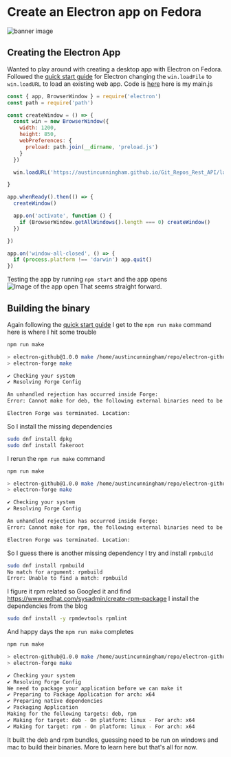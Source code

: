 
# Create an Electron app on Fedora

![banner image](https://dev-to-uploads.s3.amazonaws.com/uploads/articles/et2nn3q91f79mxs3aphg.png)


## Creating the Electron App
Wanted to play around with creating a desktop app with Electron on Fedora. Followed the [quick start guide](https://www.electronjs.org/docs/latest/tutorial/quick-start) for Electron changing the `win.loadFile` to `win.loadURL` to load an existing web app. Code is [here](https://github.com/austincunningham/electron-github) here is my main.js
```js
const { app, BrowserWindow } = require('electron')
const path = require('path')

const createWindow = () => {
  const win = new BrowserWindow({
    width: 1200,
    height: 850,
    webPreferences: {
      preload: path.join(__dirname, 'preload.js')
    }
  })

  win.loadURL('https://austincunningham.github.io/Git_Repos_Rest_API/lab-4.1-Github-API/index.html')

}

app.whenReady().then(() => {
  createWindow()

  app.on('activate', function () {
    if (BrowserWindow.getAllWindows().length === 0) createWindow()
  })

})

app.on('window-all-closed', () => {
  if (process.platform !== 'darwin') app.quit()
})
```
Testing the app by running `npm start` and the app opens
![Image of the app open](https://dev-to-uploads.s3.amazonaws.com/uploads/articles/l6bq735g2m2f64knrwb2.png)
That seems straight forward.

## Building the binary
Again following the [quick start guide](https://www.electronjs.org/docs/latest/tutorial/quick-start#package-and-distribute-your-application) I get to the `npm run make` command here is where I hit some trouble
```bash
npm run make

> electron-github@1.0.0 make /home/austincunningham/repo/electron-github
> electron-forge make

✔ Checking your system
✔ Resolving Forge Config

An unhandled rejection has occurred inside Forge:
Error: Cannot make for deb, the following external binaries need to be installed: dpkg, fakeroot

Electron Forge was terminated. Location:
```
So I install the missing dependencies
```bash
sudo dnf install dpkg
sudo dnf install fakeroot
```
I rerun the `npm run make` command
```bash
npm run make

> electron-github@1.0.0 make /home/austincunningham/repo/electron-github
> electron-forge make

✔ Checking your system
✔ Resolving Forge Config

An unhandled rejection has occurred inside Forge:
Error: Cannot make for rpm, the following external binaries need to be installed: rpmbuild

Electron Forge was terminated. Location:
```
So I guess there is another missing dependency I try and install `rpmbuild`
```bash
sudo dnf install rpmbuild
No match for argument: rpmbuild
Error: Unable to find a match: rpmbuild
```
I figure it rpm related so Googled it and find https://www.redhat.com/sysadmin/create-rpm-package 
I install the dependencies from the blog
```bash
sudo dnf install -y rpmdevtools rpmlint
```
And happy days the `npm run make` completes 
```bash
npm run make                            

> electron-github@1.0.0 make /home/austincunningham/repo/electron-github
> electron-forge make

✔ Checking your system
✔ Resolving Forge Config
We need to package your application before we can make it
✔ Preparing to Package Application for arch: x64
✔ Preparing native dependencies
✔ Packaging Application
Making for the following targets: deb, rpm
✔ Making for target: deb - On platform: linux - For arch: x64
✔ Making for target: rpm - On platform: linux - For arch: x64
```
It built the deb and rpm bundles, guessing need to be run on windows and mac to build their binaries. More to learn here but that's all for now. 
